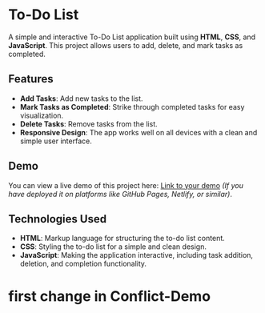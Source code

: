 # To-Do List

A simple and interactive To-Do List application built using **HTML**, **CSS**, and **JavaScript**. This project allows users to add, delete, and mark tasks as completed.

## Features

- **Add Tasks**: Add new tasks to the list.
- **Mark Tasks as Completed**: Strike through completed tasks for easy visualization.
- **Delete Tasks**: Remove tasks from the list.
- **Responsive Design**: The app works well on all devices with a clean and simple user interface.

## Demo

You can view a live demo of this project here: [Link to your demo](#) *(If you have deployed it on platforms like GitHub Pages, Netlify, or similar)*.

## Technologies Used

- **HTML**: Markup language for structuring the to-do list content.
- **CSS**: Styling the to-do list for a simple and clean design.
- **JavaScript**: Making the application interactive, including task addition, deletion, and completion functionality.

# first change in Conflict-Demo 
